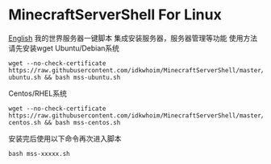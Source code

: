 # MinecraftServerShell For Linux
[English](./readme.md)
我的世界服务器一键脚本 集成安装服务器，服务器管理等功能
使用方法
请先安装wget
Ubuntu/Debian系统
```
wget --no-check-certificate https://raw.githubusercontent.com/idkwhoim/MinecraftServerShell/master/mss-ubuntu.sh && bash mss-ubuntu.sh
```
Centos/RHEL系统
```
wget --no-check-certificate https://raw.githubusercontent.com/idkwhoim/MinecraftServerShell/master/mss-centos.sh && bash mss-centos.sh
```
安装完后使用以下命令再次进入脚本
```
bash mss-xxxxx.sh
```
